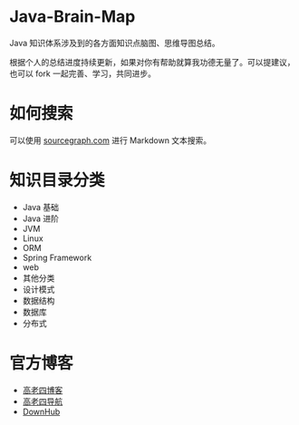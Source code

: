 # Java-Brain-Map #
Java 知识体系涉及到的各方面知识点脑图、思维导图总结。

根据个人的总结进度持续更新，如果对你有帮助就算我功德无量了。可以提建议，也可以 fork 一起完善、学习，共同进步。
# 如何搜索 #
可以使用 <a href="https://sourcegraph.com/github.com/DierMeng/JavaBrainMap" target="_blank">sourcegraph.com</a> 进行 Markdown 文本搜索。
# 知识目录分类 #
- Java 基础
- Java 进阶
- JVM
- Linux
- ORM
- Spring Framework
- web
- 其他分类
- 设计模式
- 数据结构
- 数据库
- 分布式
# 官方博客 #
- <a href="https://www.glorze.com/" target="_blank">高老四博客</a>
- <a href="https://www.oom.cool/" target="_blank">高老四导航</a>
- <a href="https://www.downhub.net/" target="_blank">DownHub</a>
